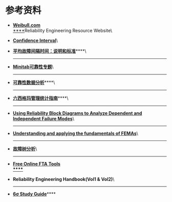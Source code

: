 # 参考资料

* [**Weibull.com**\
  ****](https://www.weibull.com)Reliability Engineering Resource Website\

* [**Confidence Interval**](https://en.wikipedia.org/wiki/Confidence\_interval)\

* [**平均故障间隔时间：说明和标准**](https://www.se.com/tw/zh/download/document/APC-WP-78/)****\
  ****
* ****[**Minitab可靠性专题**](https://support.minitab.com/zh-cn/minitab/19/nav\_statistical-modeling-reliability/)****\
  ****
* [**可靠性数据分析**](https://baike.baidu.com/item/%E5%8F%AF%E9%9D%A0%E6%80%A7%E6%95%B0%E6%8D%AE%E5%88%86%E6%9E%90)****\
  ****
* [**六西格玛管理统计指南**](https://baike.baidu.com/item/%E5%85%AD%E8%A5%BF%E6%A0%BC%E7%8E%9B%E7%AE%A1%E7%90%86%E7%BB%9F%E8%AE%A1%E6%8C%87%E5%8D%97)****\
  ****
* ****[**Using Reliability Block Diagrams to Analyze Dependent and Independent Failure Modes**](https://www.weibull.com/hotwire/issue27/hottopics27.htm)****\
  ****
* ****[**Understanding and applying the fundamentals of FEMAs**](https://www.weibull.com/pubs/2014\_RAMS\_fundamentals\_of\_fmeas.pdf)****\
  ****
* ****[**故障树分析**](https://sixsigmastudyguide.com/fault-tree-analysis/)****\
  ****
* ****[**Free Online FTA Tools**\
  ****](https://www.fault-tree-analysis-software.com)****
* **Reliability Engineering Handbook(Vol1 & Vol2)**\
  ****
* [**6σ Study Guide**](https://sixsigmastudyguide.com)****


